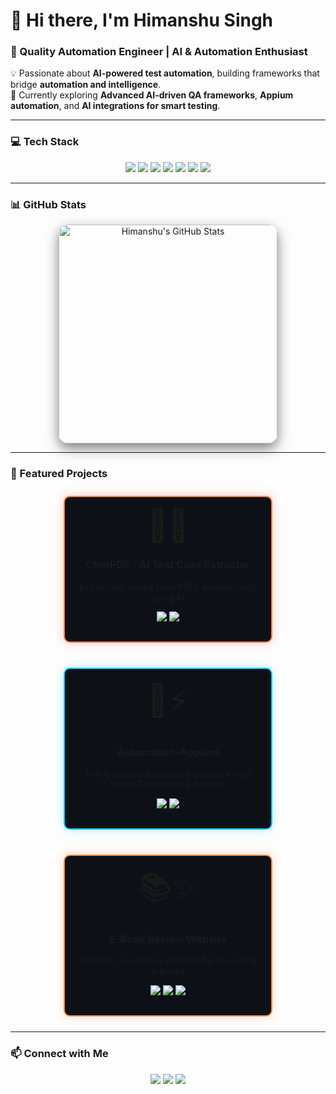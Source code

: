 # 👋 Hi there, I'm Himanshu Singh
### 🚀 Quality Automation Engineer | AI & Automation Enthusiast

💡 Passionate about **AI-powered test automation**, building frameworks that bridge **automation and intelligence**.  
🌱 Currently exploring **Advanced AI-driven QA frameworks**, **Appium automation**, and **AI integrations for smart testing**.  

---

### 💻 Tech Stack
<p align="center">
  <img src="https://img.shields.io/badge/Java-ED8B00?style=for-the-badge&logo=java&logoColor=white" />
  <img src="https://img.shields.io/badge/Python-3776AB?style=for-the-badge&logo=python&logoColor=white" />
  <img src="https://img.shields.io/badge/AI-FF6C37?style=for-the-badge&logo=openai&logoColor=white" />
  <img src="https://img.shields.io/badge/Selenium-43B02A?style=for-the-badge&logo=selenium&logoColor=white" />
  <img src="https://img.shields.io/badge/Appium-00ADEF?style=for-the-badge&logo=appium&logoColor=white" />
  <img src="https://img.shields.io/badge/RobotFramework-0088CC?style=for-the-badge&logo=robotframework&logoColor=white" />
  <img src="https://img.shields.io/badge/RESTAPI-FF6C37?style=for-the-badge&logo=postman&logoColor=white" />
</p>

---

### 📊 GitHub Stats
<p align="center" style="display: flex; justify-content: center; flex-wrap: wrap; gap: 25px;">
  <!-- Main GitHub Stats Card -->
  <img 
    src="https://github-readme-stats.vercel.app/api?username=Himaanshu-Singh&show_icons=true&theme=dark&count_private=true&hide_title=false&hide_border=false&include_all_commits=true" 
    width="350" 
    style="border-radius: 15px; box-shadow: 0 8px 20px rgba(0,0,0,0.5); transition: transform 0.3s ease;" 
    onmouseover="this.style.transform='scale(1.05)'" 
    onmouseout="this.style.transform='scale(1)'" 
    alt="Himanshu's GitHub Stats"
  />


</p>

---
### 🌟 Featured Projects
<div align="center" style="display: flex; flex-wrap: wrap; justify-content: center; gap: 20px;">

<!-- Project Card 1 -->
<div style="width: 300px; border: 2px solid #FF7F50; border-radius: 10px; padding: 15px; margin: 10px; 
            background: #0d1117; box-shadow: 0 0 15px rgba(255,127,80,0.4); transition: box-shadow 0.3s ease;">
  <div style="font-size: 50px; text-align: center; margin-bottom: 10px;">📄🤖</div>
  <h3 align="center">ChatPDF - AI Test Case Extractor</h3>
  <p align="center">Extract test cases from PDFs automatically using AI</p>
  <p align="center">
    <img src="https://img.shields.io/badge/JavaScript-F0DB4F?style=for-the-badge&logo=javascript&logoColor=black" />
    <img src="https://img.shields.io/badge/AI-FF6C37?style=for-the-badge&logo=openai&logoColor=white" />
  </p>
</div>

<!-- Project Card 2 -->
<div style="width: 300px; border: 2px solid #00CFFF; border-radius: 10px; padding: 15px; margin: 10px; 
            background: #0d1117; box-shadow: 0 0 15px rgba(0,207,255,0.3); transition: box-shadow 0.3s ease;">
  <div style="font-size: 50px; text-align: center; margin-bottom: 10px;">📱⚡</div>
  <h3 align="center">Automation-Appium</h3>
  <p align="center">Full Android automation framework with Robot Framework & Appium</p>
  <p align="center">
    <img src="https://img.shields.io/badge/Python-3572A5?style=for-the-badge&logo=python&logoColor=white" />
    <img src="https://img.shields.io/badge/RobotFramework-0088CC?style=for-the-badge&logo=robotframework&logoColor=white" />
  </p>
</div>

<!-- Project Card 3 -->
<div style="width: 300px; border: 2px solid #FF8C42; border-radius: 10px; padding: 15px; margin: 10px; 
            background: #0d1117; box-shadow: 0 0 15px rgba(255,140,66,0.3); transition: box-shadow 0.3s ease;">
  <div style="font-size: 50px; text-align: center; margin-bottom: 10px;">📚✨</div>
  <h3 align="center">E-Book Review Website</h3>
  <p align="center">Modern, responsive web app for reviewing e-books</p>
  <p align="center">
    <img src="https://img.shields.io/badge/HTML-E34F26?style=for-the-badge&logo=html5&logoColor=white" />
    <img src="https://img.shields.io/badge/CSS-1572B6?style=for-the-badge&logo=css3&logoColor=white" />
    <img src="https://img.shields.io/badge/JavaScript-F0DB4F?style=for-the-badge&logo=javascript&logoColor=black" />
  </p>
</div>

</div>


---

### 📫 Connect with Me
<p align="center">
  <a href="https://www.linkedin.com/in/himanshu9415"><img src="https://img.shields.io/badge/LinkedIn-0A66C2?style=for-the-badge&logo=linkedin&logoColor=white" /></a>
  <a href="https://himaanshu-singh.github.io/E-Book-Review-Website/"><img src="https://img.shields.io/badge/Portfolio-FF5722?style=for-the-badge&logo=github&logoColor=white" /></a>
  <a href="mailto:singhhimanshu9414@gmail.com"><img src="https://img.shields.io/badge/Email-D14836?style=for-the-badge&logo=gmail&logoColor=white" /></a>
</p>
